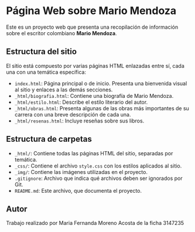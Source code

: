 # Página Web sobre Mario Mendoza

Este es un proyecto web que presenta una recopilación de información sobre el escritor colombiano **Mario Mendoza**. 

## Estructura del sitio

El sitio está compuesto por varias páginas HTML enlazadas entre sí, cada una con una temática específica:

- `index.html`: Página principal o de inicio. Presenta una bienvenida visual al sitio y enlaces a las demás secciones.
- `_html/biografia.html`: Contiene una biografía de Mario Mendoza.
- `_html/estilo.html`: Describe el estilo literario del autor.
- `_html/obras.html`: Presenta algunas de las obras más importantes de su carrera con una breve descripción de cada una.
- `_html/resenas.html`: Incluye reseñas sobre sus libros.

## Estructura de carpetas

- `_html/`: Contiene todas las páginas HTML del sitio, separadas por temática.
- `_css/`: Contiene el archivo `style.css` con los estilos aplicados al sitio.
- `_img/`: Contiene las imágenes utilizadas en el proyecto.
- `.gitignore`: Archivo que indica qué archivos deben ser ignorados por Git.
- `README.md`: Este archivo, que documenta el proyecto.


## Autor

Trabajo realizado por Maria Fernanda Moreno Acosta de la ficha 3147235

 